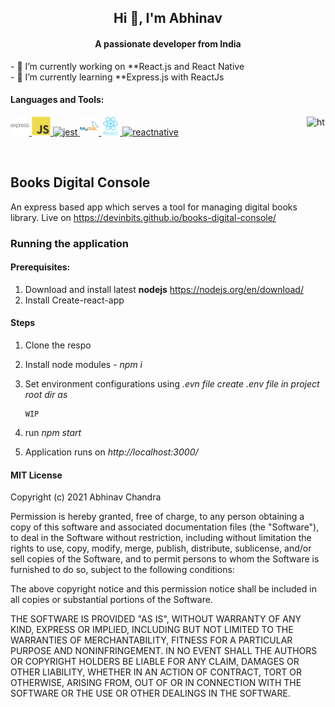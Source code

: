 <p>
<h2 align="center">Hi 👋, I'm Abhinav  </h1>

<p/>
<h4 align="center">A passionate developer from India </h4>
- 🔭 I’m currently working on **React.js and React Native<br>
- 🌱 I’m currently learning **Express.js with ReactJs

<h4 align="left">Languages and Tools:</h4>
<p align="left"> <a href="https://expressjs.com" target="_blank"> <img src="https://raw.githubusercontent.com/devicons/devicon/master/icons/express/express-original-wordmark.svg" alt="express" width="30" height="30"/> </a> <a href="https://developer.mozilla.org/en-US/docs/Web/JavaScript" target="_blank"> <img src="https://raw.githubusercontent.com/devicons/devicon/master/icons/javascript/javascript-original.svg" alt="javascript" width="30" height="30"/> </a> <a href="https://jestjs.io" target="_blank"> <img src="https://www.vectorlogo.zone/logos/jestjsio/jestjsio-icon.svg" alt="jest" width="30" height="30"/> </a> <a href="https://www.mysql.com/" target="_blank"> <img src="https://raw.githubusercontent.com/devicons/devicon/master/icons/mysql/mysql-original-wordmark.svg" alt="mysql" width="30" height="30"/> </a> <a href="https://reactjs.org/" target="_blank"> <img src="https://raw.githubusercontent.com/devicons/devicon/master/icons/react/react-original-wordmark.svg" alt="react" width="30" height="30"/> </a> <a href="https://reactnative.dev/" target="_blank"> <img src="https://reactnative.dev/img/header_logo.svg" alt="reactnative" width="30" height="30"/> </a> <a href="https://linkedin.com/in/https://www.linkedin.com/in/abhinav-chandra-6bb8a1117/" target="blank"><img align="right" src="https://raw.githubusercontent.com/rahuldkjain/github-profile-readme-generator/master/src/images/icons/Social/linked-in-alt.svg" alt="https://www.linkedin.com/in/abhinav-chandra-6bb8a1117/" height="20" width="30" /></a> </p>
<br>

## Books Digital Console
An express based app which serves a tool for managing digital books library.
Live on https://devinbits.github.io/books-digital-console/
### Running the application

#### Prerequisites: 
1. Download and install latest **nodejs** https://nodejs.org/en/download/
2. Install Create-react-app

#### Steps
1. Clone the respo
2. Install node modules - _npm i_
3. Set environment configurations using _.evn file_
    *create .env file in project root dir as*
     ```
     WIP
     ```

4. run _npm start_
5. Application runs on *http://localhost:3000/*

#### MIT License

Copyright (c) 2021 Abhinav Chandra

Permission is hereby granted, free of charge, to any person obtaining a copy
of this software and associated documentation files (the "Software"), to deal
in the Software without restriction, including without limitation the rights
to use, copy, modify, merge, publish, distribute, sublicense, and/or sell
copies of the Software, and to permit persons to whom the Software is
furnished to do so, subject to the following conditions:

The above copyright notice and this permission notice shall be included in all
copies or substantial portions of the Software.

THE SOFTWARE IS PROVIDED "AS IS", WITHOUT WARRANTY OF ANY KIND, EXPRESS OR
IMPLIED, INCLUDING BUT NOT LIMITED TO THE WARRANTIES OF MERCHANTABILITY,
FITNESS FOR A PARTICULAR PURPOSE AND NONINFRINGEMENT. IN NO EVENT SHALL THE
AUTHORS OR COPYRIGHT HOLDERS BE LIABLE FOR ANY CLAIM, DAMAGES OR OTHER
LIABILITY, WHETHER IN AN ACTION OF CONTRACT, TORT OR OTHERWISE, ARISING FROM,
OUT OF OR IN CONNECTION WITH THE SOFTWARE OR THE USE OR OTHER DEALINGS IN THE
SOFTWARE.

